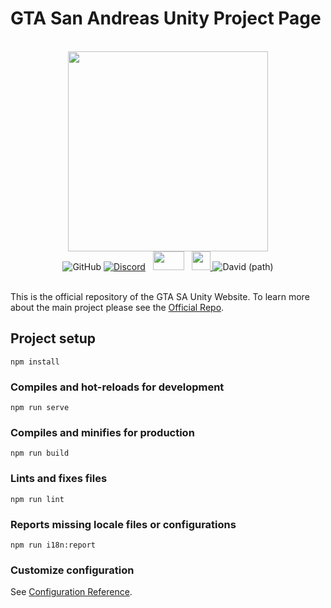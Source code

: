 # GTA San Andreas Unity Project Page

<br>
<div align="center">
    <img src="https://i.imgur.com/aIojfPW.png" width="320" height="320">
    <br>
	<img alt="GitHub" src="https://img.shields.io/github/license/GTA-ASM/gta-asm.github.io.svg?style=for-the-badge">
    <a href="https://discord.gg/p6jjud5"> <img alt="Discord" src="https://img.shields.io/discord/454006273751515152.svg?style=for-the-badge"></a>
    &nbsp;
    <a href="https://gtaforums.com/topic/912395-san-andreas-unity/"> <img src="http://i.imgur.com/Fatp2jZ.png" width="50" height="30"></a>
    &nbsp;
    <a href="https://www.youtube.com/channel/UCsslP7vqD06AMh6JlEy0pkg"> <img src="https://upload.wikimedia.org/wikipedia/commons/thumb/0/09/YouTube_full-color_icon_%282017%29.svg/71px-YouTube_full-color_icon_%282017%29.svg.png" width="30" height="30"> </a>
	<img alt="David (path)" src="https://img.shields.io/david/dev/GTA-ASM/gta-asm.github.io.svg?style=for-the-badge">
</div>
<br>

This is the official repository of the GTA SA Unity Website. To learn more about the main project please see the [Official Repo](https://github.com/GTA-ASM/SanAndreasUnity).

## Project setup

```
npm install
```

### Compiles and hot-reloads for development

```
npm run serve
```

### Compiles and minifies for production

```
npm run build
```

### Lints and fixes files

```
npm run lint
```

### Reports missing locale files or configurations

```
npm run i18n:report
```

### Customize configuration

See [Configuration Reference](https://cli.vuejs.org/config/).
